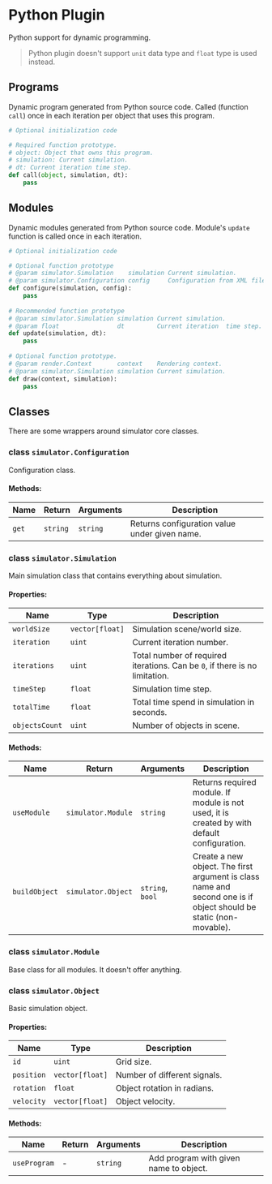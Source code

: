 # Python Plugin

Python support for dynamic programming.

> Python plugin doesn't support `unit` data type and `float` type is used instead.

## Programs
Dynamic program generated from Python source code. Called (function `call`) once in each iteration per object that uses this program.

```python
# Optional initialization code

# Required function prototype.
# object: Object that owns this program.
# simulation: Current simulation.
# dt: Current iteration time step.
def call(object, simulation, dt):
    pass
```

## Modules

Dynamic modules generated from Python source code. Module's `update` function is called once in each iteration.

```python
# Optional initialization code

# Optional function prototype
# @param simulator.Simulation    simulation Current simulation.
# @param simulator.Configuration config     Configuration from XML file.
def configure(simulation, config):
    pass
    
# Recommended function prototype
# @param simulator.Simulation simulation Current simulation.
# @param float                dt         Current iteration  time step.
def update(simulation, dt):
    pass
    
# Optional function prototype.
# @param render.Context       context    Rendering context.
# @param simulator.Simulation simulation Current simulation.
def draw(context, simulation):
    pass
```

## Classes

There are some wrappers around simulator core classes.

### class `simulator.Configuration`

Configuration class.

#### Methods:

| Name  | Return   | Arguments | Description                                   |
| ------| -------- | --------- | --------------------------------------------- |
| `get` | `string` | `string`  | Returns configuration value under given name. |


### class `simulator.Simulation`

Main simulation class that contains everything about simulation.

#### Properties:

| Name           | Type            | Description                  |
| -------------- | --------------- | ---------------------------- |
| `worldSize`    | `vector[float]` | Simulation scene/world size. |
| `iteration`    | `uint`          | Current iteration number.    |
| `iterations`   | `uint`          | Total number of required iterations. Can be `0`, if there is no limitation. |
| `timeStep`     | `float`         | Simulation time step.        |
| `totalTime`    | `float`         | Total time spend in simulation in seconds. |
| `objectsCount` | `uint`          | Number of objects in scene.  |

#### Methods:

| Name          | Return             | Arguments        | Description   |
| ------------- | ------------------ | ---------------- | --------- |
| `useModule`   | `simulator.Module` | `string`         | Returns required module. If module is not used, it is created by with default configuration. |
| `buildObject` | `simulator.Object` | `string`, `bool` | Create a new object. The first argument is class name and second one is if object should be static (non-movable). |

### class `simulator.Module`

Base class for all modules. It doesn't offer anything.

### class `simulator.Object`

Basic simulation object.

#### Properties:

| Name       | Type            | Description                  |
| ---------- | --------------- | ---------------------------- |
| `id`       | `uint`          | Grid size.                   |
| `position` | `vector[float]` | Number of different signals. |
| `rotation` | `float`         | Object rotation in radians.  |
| `velocity` | `vector[float]` | Object velocity.             |

#### Methods:

| Name         | Return | Arguments | Description                            |
| ------------ | ------ | --------- | -------------------------------------- |
| `useProgram` | -      | `string`  | Add program with given name to object. |

